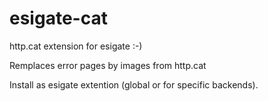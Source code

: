 # esigate-cat
http.cat extension for esigate :-)

Remplaces error pages by images from http.cat

Install as esigate extention (global or for specific backends).
